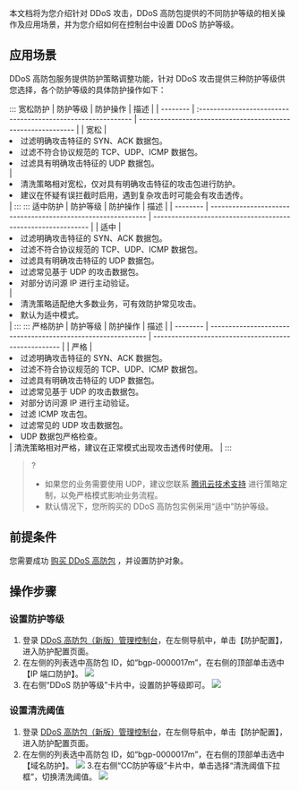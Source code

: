 本文档将为您介绍针对 DDoS 攻击，DDoS 高防包提供的不同防护等级的相关操作及应用场景，并为您介绍如何在控制台中设置 DDoS 防护等级。
## 应用场景
DDoS 高防包服务提供防护策略调整功能，针对 DDoS 攻击提供三种防护等级供您选择，各个防护等级的具体防护操作如下：

<dx-tabs>
::: 宽松防护
| 防护等级 | 防护操作                                                     | 描述                                                         |
| -------- | :----------------------------------------------------------- | ------------------------------------------------------------ |
| 宽松     | <li>过滤明确攻击特征的 SYN、ACK 数据包。</li><li>过滤不符合协议规范的 TCP、UDP、ICMP 数据包。</li><li>过滤具有明确攻击特征的 UDP 数据包。</li> | <li>清洗策略相对宽松，仅对具有明确攻击特征的攻击包进行防护。</li><li>建议在怀疑有误拦截时启用，遇到复杂攻击时可能会有攻击透传。</li> |
:::
::: 适中防护
| 防护等级 | 防护操作                                                     | 描述                                                         |
| -------- | ------------------------------------------------------------ | ------------------------------------------------------------ |
| 适中     | <li>过滤明确攻击特征的 SYN、ACK 数据包。</li><li>过滤不符合协议规范的 TCP、UDP、ICMP 数据包。</li><li>过滤具有明确攻击特征的 UDP 数据包。</li><li>过滤常见基于 UDP 的攻击数据包。</li><li>对部分访问源 IP 进行主动验证。</li> | <li>清洗策略适配绝大多数业务，可有效防护常见攻击。</li><li>默认为适中模式。</li> |
:::
::: 严格防护
| 防护等级 | 防护操作                                                     | 描述                                                 |
| -------- | ------------------------------------------------------------ | ---------------------------------------------------- |
| 严格     | <li>过滤明确攻击特征的 SYN、ACK 数据包。</li><li>过滤不符合协议规范的 TCP、UDP、ICMP 数据包。</li><li>过滤具有明确攻击特征的 UDP 数据包。</li><li>过滤常见基于 UDP 的攻击数据包。</li><li>对部分访问源 IP 进行主动验证。</li><li>过滤 ICMP 攻击包。</li><li>过滤常见的 UDP 攻击数据包。</li><li>UDP 数据包严格检查。</li> | 清洗策略相对严格，建议在正常模式出现攻击透传时使用。 |
:::
</dx-tabs>

 >?
 >- 如果您的业务需要使用 UDP，建议您联系 [腾讯云技术支持](https://cloud.tencent.com/about/connect) 进行策略定制，以免严格模式影响业务流程。
 >- 默认情况下，您所购买的 DDoS 高防包实例采用“适中”防护等级。

## 前提条件
您需要成功 [购买 DDoS 高防包](https://cloud.tencent.com/document/product/1021/43894) ，并设置防护对象。

## 操作步骤
### 设置防护等级
1. 登录 [DDoS 高防包（新版）管理控制台](https://console.cloud.tencent.com/ddos/antiddos-native/package)，在左侧导航中，单击【防护配置】，进入防护配置页面。
2. 在左侧的列表选中高防包 ID，如“bgp-0000017m”，在右侧的顶部单击选中【IP 端口防护】。
![](https://main.qcloudimg.com/raw/3237dba554a9756a168d1bf2107c7c3f.png)
3. 在右侧“DDoS 防护等级”卡片中，设置防护等级即可。
![](https://main.qcloudimg.com/raw/0fc30aead913e4f22fbcb930d39dcecf.png)

### 设置清洗阈值
1. 登录 [DDoS 高防包（新版）管理控制台](https://console.cloud.tencent.com/ddos/antiddos-native/package)，在左侧导航中，单击【防护配置】，进入防护配置页面。
2. 在左侧的列表选中高防包 ID，如“bgp-0000017m”，在右侧的顶部单击选中【域名防护】。
![](https://main.qcloudimg.com/raw/8dc88b1e74bf316def81971bbdabcde6.png)
3.在右侧“CC防护等级”卡片中，单击选择“清洗阈值下拉框”，切换清洗阈值。
![](https://main.qcloudimg.com/raw/2b3e5053d0311bd38c95dbb935b90584.png)
